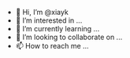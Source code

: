 - 👋 Hi, I’m @xiayk
- 👀 I’m interested in ...
- 🌱 I’m currently learning ...
- 💞️ I’m looking to collaborate on ...
- 📫 How to reach me ...

<!---
xiayk/xiayk is a ✨ special ✨ repository because its `README.md` (this file) appears on your GitHub profile.
You can click the Preview link to take a look at your changes.
--->
